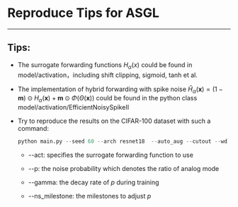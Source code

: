 # Reproduce Tips for ASGL 

---

## Tips:

* The surrogate forwarding functions $H_\alpha(x)$ could be found in model/activation，including shift clipping, sigmoid, tanh et al.

* The implementation of hybrid forwarding with spike noise $\hat{H}_\alpha(\boldsymbol{x})=(1-\boldsymbol{m}) \odot H_\alpha(\boldsymbol{x})+\boldsymbol{m} \odot \Phi(\Theta(\boldsymbol{x}))$ could be found in the python class  model/activation/EfficientNoisySpikeII

* Try to reproduce the results on the CIFAR-100 dataset with such a command:

  ```python
  python main.py --seed 60 --arch resnet18  --auto_aug --cutout --wd 5e-4 --dataset CIFAR100 --act mns_sig  --T 2 --decay 0.5  --data_path /data2/wzm/cifar100   --bn_type tdbn  --alpha 5.0    --p 0.2   --gamma 1.0 
  ```

  * --act: specifies the surrogate forwarding function to use

  *  --p: the noise probability which denotes the ratio of analog mode

  * --gamma: the decay rate of $p$ during training

  * --ns_milestone: the milestones to adjust $p$

    



 

 

## 